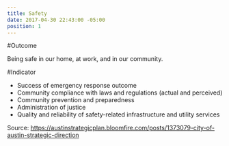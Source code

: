 ```yaml
---
title: Safety
date: 2017-04-30 22:43:00 -05:00
position: 1
---
```


#Outcome

Being safe in our home, at work, and in our community.

#Indicator

* Success of emergency response outcome
* Community compliance with laws and regulations (actual and perceived)
* Community prevention and preparedness
* Administration of justice
* Quality and reliability of safety-related infrastructure and utility services

Source: https://austinstrategicplan.bloomfire.com/posts/1373079-city-of-austin-strategic-direction